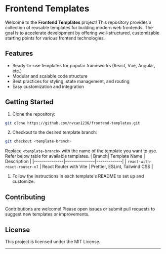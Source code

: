 # Frontend Templates

Welcome to the **Frontend Templates** project! This repository provides a collection of reusable templates for building modern web frontends. The goal is to accelerate development by offering well-structured, customizable starting points for various frontend technologies.

## Features

- Ready-to-use templates for popular frameworks (React, Vue, Angular, etc.)
- Modular and scalable code structure
- Best practices for styling, state management, and routing
- Easy customization and integration

## Getting Started

1. Clone the repository:

```bash
git clone https://github.com/nvcan1236/frontend-templates.git
```

2. Checkout to the desired template branch:

```bash
git checkout <template-branch>
```

Replace `<template-branch>` with the name of the template you want to use.
Refer below table for available templates.
| Branch| Template Name | Description |
|---------------|---------------|-------------|
| `react-with-react-router-v7` | React Router with Vite | Prettier, ESLint, Tailwind CSS |

1. Follow the instructions in each template's README to set up and customize.

## Contributing

Contributions are welcome! Please open issues or submit pull requests to suggest new templates or improvements.

## License

This project is licensed under the MIT License.

---
